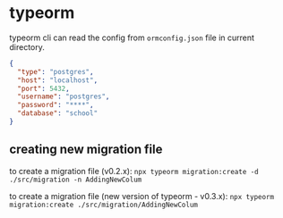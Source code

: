 # typeorm

typeorm cli can read the config from `ormconfig.json` file in current directory.
```json
{
  "type": "postgres",
  "host": "localhost",
  "port": 5432,
  "username": "postgres",
  "password": "****",
  "database": "school"
}
```

## creating new migration file
to create a migration file (v0.2.x): `npx typeorm migration:create -d ./src/migration -n AddingNewColum`

to create a migration file (new version of typeorm - v0.3.x): `npx typeorm migration:create ./src/migration/AddingNewColum`


